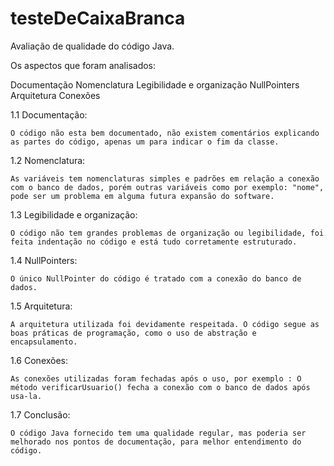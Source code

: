 # testeDeCaixaBranca

Avaliação de qualidade do código Java.

Os aspectos que foram analisados:

Documentação
Nomenclatura
Legibilidade e organização
NullPointers
Arquitetura
Conexões

1.1 Documentação:

	O código não esta bem documentado, não existem comentários explicando as partes do código, apenas um para indicar o fim da classe.

1.2 Nomenclatura:
	
	As variáveis tem nomenclaturas simples e padrões em relação a conexão com o banco de dados, porém outras variáveis como por exemplo: "nome", pode ser um problema em alguma futura expansão do software.

1.3 Legibilidade e organização:

	O código não tem grandes problemas de organização ou legibilidade, foi feita indentação no código e está tudo corretamente estruturado.

1.4 NullPointers:

	O único NullPointer do código é tratado com a conexão do banco de dados.

1.5 Arquitetura:

	A arquitetura utilizada foi devidamente respeitada. O código segue as boas práticas de programação, como o uso de abstração e encapsulamento.

1.6 Conexões:

	As conexões utilizadas foram fechadas após o uso, por exemplo : O método verificarUsuario() fecha a conexão com o banco de dados após usa-la.

1.7 Conclusão:

	O código Java fornecido tem uma qualidade regular, mas poderia ser melhorado nos pontos de documentação, para melhor entendimento do código.
